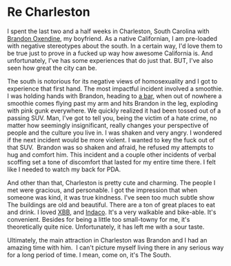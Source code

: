 <!--
slug: re-charleston
date: Thu Sep 26 2013 14:48:00 GMT-0700 (Pacific Daylight Time)
tags: charleston
title: Re Charleston
id: 62362452818
link: http://blog.mhgbrown.is/post/62362452818/re-charleston
raw: {"type":"text","blog_name":"mhgbrown-writing","blog":{"name":"mhgbrown-writing","title":"","description":"","url":"http://blog.mhgbrown.is/","uuid":"t:ePEJSJNMnTiNT1c2s-GWmw","updated":1455741575},"id":62362452818,"post_url":"http://blog.mhgbrown.is/post/62362452818/re-charleston","slug":"re-charleston","date":"2013-09-26 21:48:00 GMT","timestamp":1380232080,"state":"published","format":"html","reblog_key":"O1Pe2jOV","tags":["charleston"],"short_url":"https://tmblr.co/ZYX4lqw55uDI","summary":"Re: Charleston","is_blocks_post_format":false,"recommended_source":null,"recommended_color":null,"note_count":0,"title":"Re: Charleston","body":"<p>I spent the last two and a half weeks in Charleston, South Carolina with <a href=\"http://brandonoxendine.com/\">Brandon Oxendine</a>, my boyfriend. As a native Californian, I am pre-loaded with negative stereotypes about the south. In a certain way, I&rsquo;d love them to be true just to prove in a fucked up way how awesome California is. And unfortunately, I&rsquo;ve has some experiences that do just that. BUT, I&rsquo;ve also seen how great the city can be.</p>\n<p>The south is notorious for its negative views of homosexuality and I got to experience that first hand. The most impactful incident involved a smoothie. I was holding hands with Brandon, heading to <a href=\"http://www.thebelmontcharleston.com\">a bar</a>, when out of nowhere a smoothie comes flying past my arm and hits Brandon in the leg, exploding with pink gunk everywhere. We quickly realized it had been tossed out of a passing SUV. Man, I&rsquo;ve got to tell you, being the victim of a hate crime, no matter how seemingly insignificant, really changes your perspective of people and the culture you live in. I was shaken and very angry. I wondered if the next incident would be more violent. I wanted to key the fuck out of that SUV.  Brandon was so shaken and afraid, he refused my attempts to hug and comfort him. This incident and a couple other incidents of verbal scoffing set a tone of discomfort that lasted for my entire time there. I felt like I needed to watch my back for PDA.</p>\n<p>And other than that, Charleston is pretty cute and charming. The people I met were gracious, and personable. I got the impression that when someone was kind, it was true kindness. I&rsquo;ve seen too much subtle show  The buildings are old and beautiful. There are a ton of great places to eat and drink. I loved <a href=\"http://xiaobaobiscuit.com\">XBB</a>, and <a href=\"http://www.indacocharleston.com\">Indaco</a>. It&rsquo;s a very walkable and bike-able. It&rsquo;s convenient. Besides for being a little too small-towny for me, it&rsquo;s theoretically quite nice. Unfortunately, it has left me with a sour taste.</p>\n<p>Ultimately, the main attraction in Charleston was Brandon and I had an amazing time with him.  I can&rsquo;t picture myself living there in any serious way for a long period of time. I mean, come on, it&rsquo;s The South.</p>","reblog":{"comment":"<p>I spent the last two and a half weeks in Charleston, South Carolina with <a href=\"http://brandonoxendine.com/\">Brandon Oxendine</a>, my boyfriend. As a native Californian, I am pre-loaded with negative stereotypes about the south. In a certain way, I’d love them to be true just to prove in a fucked up way how awesome California is. And unfortunately, I’ve has some experiences that do just that. BUT, I’ve also seen how great the city can be.</p>\n<p>The south is notorious for its negative views of homosexuality and I got to experience that first hand. The most impactful incident involved a smoothie. I was holding hands with Brandon, heading to <a href=\"http://www.thebelmontcharleston.com\">a bar</a>, when out of nowhere a smoothie comes flying past my arm and hits Brandon in the leg, exploding with pink gunk everywhere. We quickly realized it had been tossed out of a passing SUV. Man, I’ve got to tell you, being the victim of a hate crime, no matter how seemingly insignificant, really changes your perspective of people and the culture you live in. I was shaken and very angry. I wondered if the next incident would be more violent. I wanted to key the fuck out of that SUV.  Brandon was so shaken and afraid, he refused my attempts to hug and comfort him. This incident and a couple other incidents of verbal scoffing set a tone of discomfort that lasted for my entire time there. I felt like I needed to watch my back for PDA.</p>\n<p>And other than that, Charleston is pretty cute and charming. The people I met were gracious, and personable. I got the impression that when someone was kind, it was true kindness. I’ve seen too much subtle show  The buildings are old and beautiful. There are a ton of great places to eat and drink. I loved <a href=\"http://xiaobaobiscuit.com\">XBB</a>, and <a href=\"http://www.indacocharleston.com\">Indaco</a>. It’s a very walkable and bike-able. It’s convenient. Besides for being a little too small-towny for me, it’s theoretically quite nice. Unfortunately, it has left me with a sour taste.</p>\n<p>Ultimately, the main attraction in Charleston was Brandon and I had an amazing time with him.  I can’t picture myself living there in any serious way for a long period of time. I mean, come on, it’s The South.</p>","tree_html":""},"trail":[{"blog":{"name":"mhgbrown-writing","active":true,"theme":{"header_full_width":2448,"header_full_height":3264,"header_focus_width":2048,"header_focus_height":1152,"avatar_shape":"circle","background_color":"#FAFAFA","body_font":"Helvetica Neue","header_bounds":"997,2351,2266,96","header_image":"https://static.tumblr.com/4b23ec7fb988076e81306480748de0b1/aqgwfuh/OUkncja1l/tumblr_static_5q6zyxvvxkco0k440g4kokosg.jpg","header_image_focused":"https://static.tumblr.com/4b23ec7fb988076e81306480748de0b1/aqgwfuh/SPuncja1u/tumblr_static_tumblr_static_5q6zyxvvxkco0k440g4kokosg_focused_v3.jpg","header_image_scaled":"https://static.tumblr.com/4b23ec7fb988076e81306480748de0b1/aqgwfuh/OUkncja1l/tumblr_static_5q6zyxvvxkco0k440g4kokosg_2048_v2.jpg","header_stretch":true,"link_color":"#529ECC","show_avatar":true,"show_description":true,"show_header_image":true,"show_title":true,"title_color":"#444444","title_font":"Gibson","title_font_weight":"bold"},"share_likes":false,"share_following":false,"can_be_followed":true},"post":{"id":"62362452818"},"content_raw":"<p>I spent the last two and a half weeks in Charleston, South Carolina with <a href=\"http://brandonoxendine.com/\">Brandon Oxendine</a>, my boyfriend. As a native Californian, I am pre-loaded with negative stereotypes about the south. In a certain way, I’d love them to be true just to prove in a fucked up way how awesome California is. And unfortunately, I’ve has some experiences that do just that. BUT, I’ve also seen how great the city can be.</p>\n<p>The south is notorious for its negative views of homosexuality and I got to experience that first hand. The most impactful incident involved a smoothie. I was holding hands with Brandon, heading to <a href=\"http://www.thebelmontcharleston.com\">a bar</a>, when out of nowhere a smoothie comes flying past my arm and hits Brandon in the leg, exploding with pink gunk everywhere. We quickly realized it had been tossed out of a passing SUV. Man, I’ve got to tell you, being the victim of a hate crime, no matter how seemingly insignificant, really changes your perspective of people and the culture you live in. I was shaken and very angry. I wondered if the next incident would be more violent. I wanted to key the fuck out of that SUV.  Brandon was so shaken and afraid, he refused my attempts to hug and comfort him. This incident and a couple other incidents of verbal scoffing set a tone of discomfort that lasted for my entire time there. I felt like I needed to watch my back for PDA.</p>\n<p>And other than that, Charleston is pretty cute and charming. The people I met were gracious, and personable. I got the impression that when someone was kind, it was true kindness. I’ve seen too much subtle show  The buildings are old and beautiful. There are a ton of great places to eat and drink. I loved <a href=\"http://xiaobaobiscuit.com\">XBB</a>, and <a href=\"http://www.indacocharleston.com\">Indaco</a>. It’s a very walkable and bike-able. It’s convenient. Besides for being a little too small-towny for me, it’s theoretically quite nice. Unfortunately, it has left me with a sour taste.</p>\n<p>Ultimately, the main attraction in Charleston was Brandon and I had an amazing time with him.  I can’t picture myself living there in any serious way for a long period of time. I mean, come on, it’s The South.</p>","content":"<p>I spent the last two and a half weeks in Charleston, South Carolina with <a href=\"http://brandonoxendine.com/\">Brandon Oxendine</a>, my boyfriend. As a native Californian, I am pre-loaded with negative stereotypes about the south. In a certain way, I&rsquo;d love them to be true just to prove in a fucked up way how awesome California is. And unfortunately, I&rsquo;ve has some experiences that do just that. BUT, I&rsquo;ve also seen how great the city can be.</p>\n<p>The south is notorious for its negative views of homosexuality and I got to experience that first hand. The most impactful incident involved a smoothie. I was holding hands with Brandon, heading to <a href=\"http://www.thebelmontcharleston.com\">a bar</a>, when out of nowhere a smoothie comes flying past my arm and hits Brandon in the leg, exploding with pink gunk everywhere. We quickly realized it had been tossed out of a passing SUV.&nbsp;Man, I&rsquo;ve got to tell you, being the victim of a hate crime, no matter how seemingly insignificant, really changes your perspective of people and the culture you live in. I was shaken and very angry. I wondered if the next incident would be more violent. I wanted to key the fuck out of that SUV. &nbsp;Brandon was so shaken and afraid, he refused my attempts to hug and comfort him. This incident and a couple other incidents of verbal scoffing set a tone of discomfort that lasted for my entire time there. I felt like I needed to watch my back for PDA.</p>\n<p>And other than that, Charleston is pretty cute and charming. The people I met were gracious, and personable. I got the impression that when someone was kind, it was true kindness. I&rsquo;ve seen too much subtle show&nbsp; The buildings are old and beautiful. There are a ton of great places to eat and drink. I loved <a href=\"http://xiaobaobiscuit.com\">XBB</a>, and&nbsp;<a href=\"http://www.indacocharleston.com\">Indaco</a>. It&rsquo;s a very walkable and bike-able. It&rsquo;s convenient. Besides for being a little too small-towny for me, it&rsquo;s theoretically quite nice. Unfortunately, it has left me with a sour taste.</p>\n<p>Ultimately, the main attraction in Charleston was Brandon and I had an amazing time with him. &nbsp;I can&rsquo;t picture myself living there in any serious way for a long period of time. I mean, come on, it&rsquo;s The South.</p>","is_current_item":true,"is_root_item":true}],"can_like":false,"can_reblog":false,"can_send_in_message":true,"can_reply":false,"display_avatar":true}
publish: 2013-09-026
-->


Re Charleston
==============

I spent the last two and a half weeks in Charleston, South Carolina with
[Brandon Oxendine](http://brandonoxendine.com/), my boyfriend. As a
native Californian, I am pre-loaded with negative stereotypes about the
south. In a certain way, I'd love them to be true just to prove in a
fucked up way how awesome California is. And unfortunately, I've has
some experiences that do just that. BUT, I've also seen how great the
city can be.

The south is notorious for its negative views of homosexuality and I got
to experience that first hand. The most impactful incident involved a
smoothie. I was holding hands with Brandon, heading to [a
bar](http://www.thebelmontcharleston.com), when out of nowhere a
smoothie comes flying past my arm and hits Brandon in the leg, exploding
with pink gunk everywhere. We quickly realized it had been tossed out of
a passing SUV. Man, I've got to tell you, being the victim of a hate
crime, no matter how seemingly insignificant, really changes your
perspective of people and the culture you live in. I was shaken and very
angry. I wondered if the next incident would be more violent. I wanted
to key the fuck out of that SUV.  Brandon was so shaken and afraid, he
refused my attempts to hug and comfort him. This incident and a couple
other incidents of verbal scoffing set a tone of discomfort that lasted
for my entire time there. I felt like I needed to watch my back for PDA.

And other than that, Charleston is pretty cute and charming. The people
I met were gracious, and personable. I got the impression that when
someone was kind, it was true kindness. I've seen too much subtle show 
The buildings are old and beautiful. There are a ton of great places to
eat and drink. I loved [XBB](http://xiaobaobiscuit.com),
and [Indaco](http://www.indacocharleston.com). It's a very walkable and
bike-able. It's convenient. Besides for being a little too small-towny
for me, it's theoretically quite nice. Unfortunately, it has left me
with a sour taste.

Ultimately, the main attraction in Charleston was Brandon and I had an
amazing time with him.  I can't picture myself living there in any
serious way for a long period of time. I mean, come on, it's The South.
